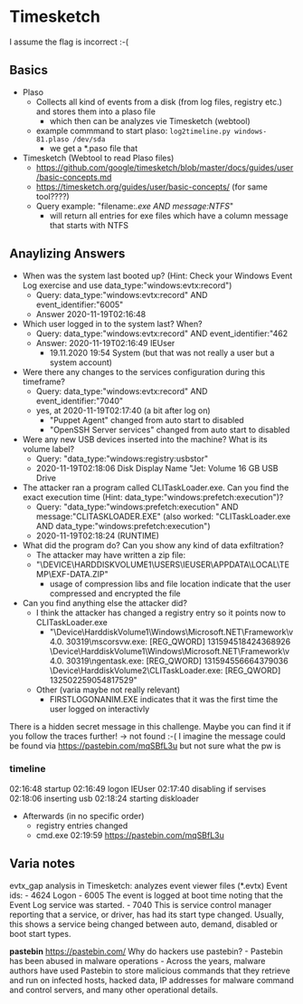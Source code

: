 # Timesketch

<span>I assume the flag is incorrect :-(</span>

## Basics
- Plaso  
    - Collects all kind of events from a disk (from log files, registry etc.) and stores them into a plaso file
        - which then can be analyzes vie Timesketch (webtool)
    - example commmand to start plaso: `log2timeline.py windows-81.plaso /dev/sda`
        - we get a *.paso file that 
- Timesketch (Webtool to read Plaso files)
    - https://github.com/google/timesketch/blob/master/docs/guides/user/basic-concepts.md
    - https://timesketch.org/guides/user/basic-concepts/ (for same tool????)
    - Query example: "filename:*.exe AND message:NTFS*"
        - will return all entries for exe files which have a column message that starts with NTFS



## Anaylizing Answers

- When was the system last booted up? (Hint: Check your Windows Event Log exercise and use data_type:"windows:evtx:record")
    - Query: data_type:"windows:evtx:record" AND event_identifier:"6005"
    - Answer 2020-11-19T02:16:48
- Which user logged in to the system last? When?
    - Query:   data_type:"windows:evtx:record" AND event_identifier:"462
    - Answer: 2020-11-19T02:16:49  IEUser  
        - 19.11.2020 19:54  System (but that was not really a user but a system account)
- Were there any changes to the services configuration during this timeframe?
    - Query:   data_type:"windows:evtx:record" AND event_identifier:"7040"
    - yes, at 2020-11-19T02:17:40  (a bit after log on)
        - "Puppet Agent" changed from auto start to disabled
        - "OpenSSH Server services" changed from auto start to disabled
- Were any new USB devices inserted into the machine? What is its volume label?
    - Query: "data_type:"windows:registry:usbstor"
    - 2020-11-19T02:18:06 Disk Display Name "Jet: Volume 16 GB USB Drive
- The attacker ran a program called CLITaskLoader.exe. Can you find the exact execution time (Hint: data_type:"windows:prefetch:execution")?
    - Query: "data_type:"windows:prefetch:execution" AND message:"CLITASKLOADER.EXE" (also worked:  "CLITaskLoader.exe AND data_type:"windows:prefetch:execution")
    - 2020-11-19T02:18:24 (RUNTIME)
- What did the program do? Can you show any kind of data exfiltration?
    - The attacker may have written a zip file: 
    - "\\DEVICE\\HARDDISKVOLUME1\\USERS\\IEUSER\\APPDATA\\LOCAL\\TEMP\\EXF-DATA.ZIP"
        - usage of compression libs and file location indicate that the user compressed and encrypted the file
- Can you find anything else the attacker did?
    - I think the attacker has changed a registry entry so it points now to CLITaskLoader.exe
        - "\Device\HarddiskVolume1\Windows\Microsoft.NET\Framework\v4.0.
30319\mscorsvw.exe: [REG_QWORD] 131594518424368926 \Device\HarddiskVolume1\Windows\Microsoft.NET\Framework\v4.0.
30319\ngentask.exe: [REG_QWORD] 131594556664379036 \Device\HarddiskVolume2\CLITaskLoader.exe: [REG_QWORD] 132502259054817529"
    - Other (varia maybe not really relevant)
        -   FIRSTLOGONANIM.EXE indicates that it was the first time the user logged on interactivly 

There is a hidden secret message in this challenge. Maybe you can find it if you follow the traces further!
    -> not found :-(   I imagine the message could be found via https://pastebin.com/mqSBfL3u  but not sure what the pw is

### timeline
02:16:48 startup
02:16:49 logon IEUser
02:17:40 disabling if servises
02:18:06 inserting usb
02:18:24 starting diskloader
- Afterwards (in no specific order)
    - registry entries changed
    - cmd.exe
02:19:59  https://pastebin.com/mqSBfL3u

## Varia notes
evtx_gap analysis in Timesketch: analyzes event viewer files (*.evtx)
Event ids: 
    - 4624 Logon
    - 6005  The event is logged at boot time noting that the Event Log service was started.
    - 7040 This is service control manager reporting that a service, or driver, has had its start type changed. Usually, this shows a service being changed between auto, demand, disabled or boot start types.

**pastebin**
https://pastebin.com/
Why do hackers use pastebin?
    - Pastebin has been abused in malware operations
        - Across the years, malware authors have used Pastebin to store malicious commands that they retrieve and run on infected hosts, hacked data, IP addresses for malware command and control servers, and many other operational details.